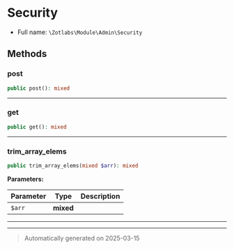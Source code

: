 
# Security





* Full name: `\Zotlabs\Module\Admin\Security`




## Methods


### post



```php
public post(): mixed
```












***

### get



```php
public get(): mixed
```












***

### trim_array_elems



```php
public trim_array_elems(mixed $arr): mixed
```








**Parameters:**

| Parameter | Type | Description |
|-----------|------|-------------|
| `$arr` | **mixed** |  |





***


***
> Automatically generated on 2025-03-15

